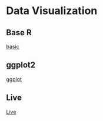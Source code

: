 # Data Visualization

## Base R

[basic](basic.R)

## ggplot2

[ggplot](ggplot.R)

## Live

[Live](live%20data%20viz.R)